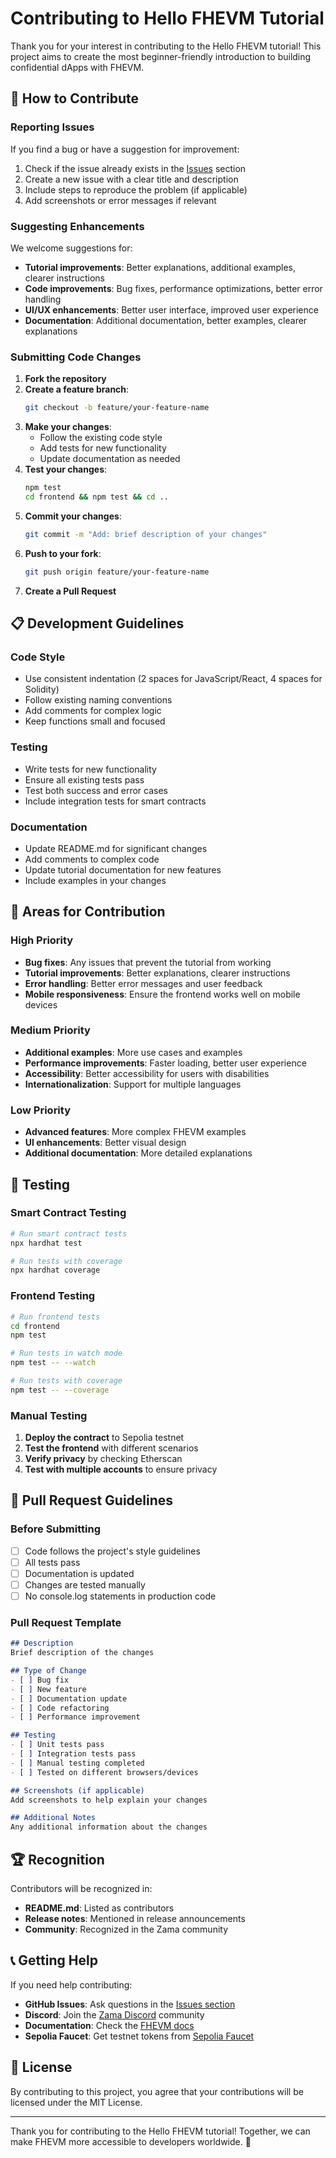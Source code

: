 # Contributing to Hello FHEVM Tutorial

Thank you for your interest in contributing to the Hello FHEVM tutorial! This project aims to create the most beginner-friendly introduction to building confidential dApps with FHEVM.

## 🤝 How to Contribute

### Reporting Issues

If you find a bug or have a suggestion for improvement:

1. Check if the issue already exists in the [Issues](https://github.com/your-repo/issues) section
2. Create a new issue with a clear title and description
3. Include steps to reproduce the problem (if applicable)
4. Add screenshots or error messages if relevant

### Suggesting Enhancements

We welcome suggestions for:

- **Tutorial improvements**: Better explanations, additional examples, clearer instructions
- **Code improvements**: Bug fixes, performance optimizations, better error handling
- **UI/UX enhancements**: Better user interface, improved user experience
- **Documentation**: Additional documentation, better examples, clearer explanations

### Submitting Code Changes

1. **Fork the repository**
2. **Create a feature branch**:
   ```bash
   git checkout -b feature/your-feature-name
   ```
3. **Make your changes**:
   - Follow the existing code style
   - Add tests for new functionality
   - Update documentation as needed
4. **Test your changes**:
   ```bash
   npm test
   cd frontend && npm test && cd ..
   ```
5. **Commit your changes**:
   ```bash
   git commit -m "Add: brief description of your changes"
   ```
6. **Push to your fork**:
   ```bash
   git push origin feature/your-feature-name
   ```
7. **Create a Pull Request**

## 📋 Development Guidelines

### Code Style

- Use consistent indentation (2 spaces for JavaScript/React, 4 spaces for Solidity)
- Follow existing naming conventions
- Add comments for complex logic
- Keep functions small and focused

### Testing

- Write tests for new functionality
- Ensure all existing tests pass
- Test both success and error cases
- Include integration tests for smart contracts

### Documentation

- Update README.md for significant changes
- Add comments to complex code
- Update tutorial documentation for new features
- Include examples in your changes

## 🎯 Areas for Contribution

### High Priority

- **Bug fixes**: Any issues that prevent the tutorial from working
- **Tutorial improvements**: Better explanations, clearer instructions
- **Error handling**: Better error messages and user feedback
- **Mobile responsiveness**: Ensure the frontend works well on mobile devices

### Medium Priority

- **Additional examples**: More use cases and examples
- **Performance improvements**: Faster loading, better user experience
- **Accessibility**: Better accessibility for users with disabilities
- **Internationalization**: Support for multiple languages

### Low Priority

- **Advanced features**: More complex FHEVM examples
- **UI enhancements**: Better visual design
- **Additional documentation**: More detailed explanations

## 🧪 Testing

### Smart Contract Testing

```bash
# Run smart contract tests
npx hardhat test

# Run tests with coverage
npx hardhat coverage
```

### Frontend Testing

```bash
# Run frontend tests
cd frontend
npm test

# Run tests in watch mode
npm test -- --watch

# Run tests with coverage
npm test -- --coverage
```

### Manual Testing

1. **Deploy the contract** to Sepolia testnet
2. **Test the frontend** with different scenarios
3. **Verify privacy** by checking Etherscan
4. **Test with multiple accounts** to ensure privacy

## 📝 Pull Request Guidelines

### Before Submitting

- [ ] Code follows the project's style guidelines
- [ ] All tests pass
- [ ] Documentation is updated
- [ ] Changes are tested manually
- [ ] No console.log statements in production code

### Pull Request Template

```markdown
## Description
Brief description of the changes

## Type of Change
- [ ] Bug fix
- [ ] New feature
- [ ] Documentation update
- [ ] Code refactoring
- [ ] Performance improvement

## Testing
- [ ] Unit tests pass
- [ ] Integration tests pass
- [ ] Manual testing completed
- [ ] Tested on different browsers/devices

## Screenshots (if applicable)
Add screenshots to help explain your changes

## Additional Notes
Any additional information about the changes
```

## 🏆 Recognition

Contributors will be recognized in:

- **README.md**: Listed as contributors
- **Release notes**: Mentioned in release announcements
- **Community**: Recognized in the Zama community

## 📞 Getting Help

If you need help contributing:

- **GitHub Issues**: Ask questions in the [Issues section](https://github.com/mdlog/zama-dapp-tutorial/issues)
- **Discord**: Join the [Zama Discord](https://discord.gg/zama) community
- **Documentation**: Check the [FHEVM docs](https://docs.zama.ai/fhevm)
- **Sepolia Faucet**: Get testnet tokens from [Sepolia Faucet](https://sepoliafaucet.com/)

## 📄 License

By contributing to this project, you agree that your contributions will be licensed under the MIT License.

---

Thank you for contributing to the Hello FHEVM tutorial! Together, we can make FHEVM more accessible to developers worldwide. 🚀
